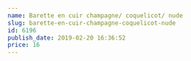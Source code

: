 ```yaml
---
name: Barette en cuir champagne/ coquelicot/ nude
slug: barette-en-cuir-champagne-coquelicot-nude
id: 6196
publish_date: 2019-02-20 16:36:52
price: 16
---
```


